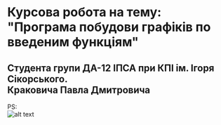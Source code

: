 # Курсова робота на тему: </br>"Програма побудови графіків по введеним функціям"
<h2>Студента групи ДА-12 ІПСА при КПІ ім. Ігоря Сікорського.
</br>Краковича Павла Дмитровича</h2>


PS:</br>
![alt text](https://i.imgur.com/sjJhSnW.png)
